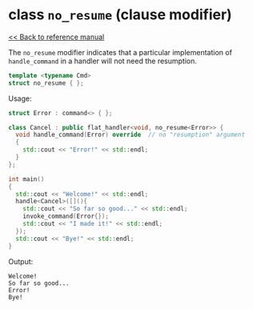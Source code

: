# class `no_resume` (clause modifier)

[<< Back to reference manual](refman.md)

The `no_resume` modifier indicates that a particular implementation of `handle_command` in a handler will not need the resumption.

```cpp
template <typename Cmd>
struct no_resume { };
```

Usage:

```cpp
struct Error : command<> { };

class Cancel : public flat_handler<void, no_resume<Error>> {
  void handle_command(Error) override  // no "resumption" argument
  {
    std::cout << "Error!" << std::endl;
  }
};

int main()
{
  std::cout << "Welcome!" << std::endl;
  handle<Cancel>([](){
    std::cout << "So far so good..." << std::endl;
    invoke_command(Error{}); 
    std::cout << "I made it!" << std::endl;
  });
  std::cout << "Bye!" << std::endl;
}
```

Output:

```
Welcome!
So far so good...
Error!
Bye!
```

